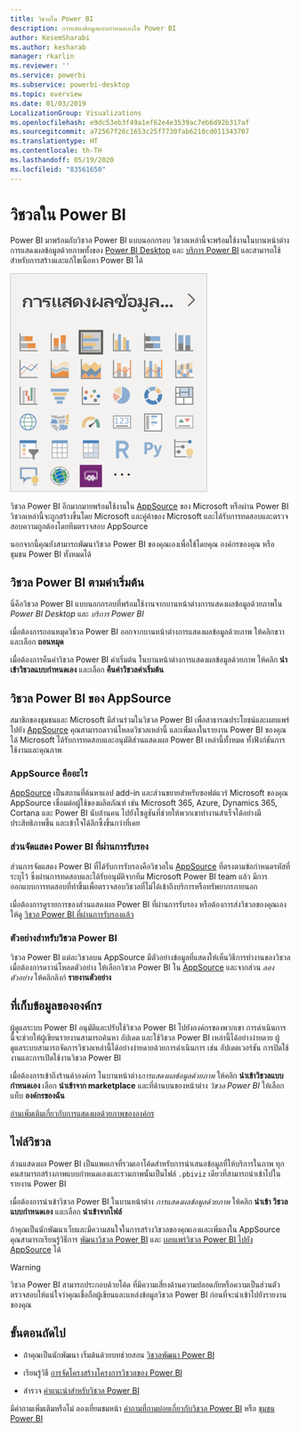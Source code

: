 ```yaml
---
title: วิชวลใน Power BI
description: การแสดงข้อมูลแบบกำหนดเองใน Power BI
author: KesemSharabi
ms.author: kesharab
manager: rkarlin
ms.reviewer: ''
ms.service: powerbi
ms.subservice: powerbi-desktop
ms.topic: overview
ms.date: 01/03/2019
LocalizationGroup: Visualizations
ms.openlocfilehash: e9dc53eb3f49a1ef62e4e3539ac7eb6d92b317af
ms.sourcegitcommit: a72567f26c1653c25f7730fab6210cd011343707
ms.translationtype: HT
ms.contentlocale: th-TH
ms.lasthandoff: 05/19/2020
ms.locfileid: "83561650"
---
```

# <a name="visuals-in-power-bi"></a>วิชวลใน Power BI

Power BI มาพร้อมกับวิชวล Power BI แบบนอกกรอบ วิชวลเหล่านี้จะพร้อมใช้งานในบานหน้าต่างการแสดงผลข้อมูลด้วยภาพทั้งของ [Power BI Desktop](https://powerbi.microsoft.com/desktop/) และ [บริการ Power BI](https://app.powerbi.com) และสามารถใช้สำหรับการสร้างและแก้ไขเนื้อหา Power BI ได้

![การจัดรูปแบบการแสดงข้อมูล](media/power-bi-custom-visuals/power-bi-visualizations.png)

วิชวล Power BI อีกมากมายพร้อมใช้งานใน [AppSource](https://nam06.safelinks.protection.outlook.com/?url=https%3A%2F%2Fappsource.microsoft.com%2Fen-us%2Fmarketplace%2Fapps%3Fpage%3D1%26product%3Dpower-bi-visuals&data=02%7C01%7CKesem.Sharabi%40microsoft.com%7C6d9286afacb3468d4cde08d740b76694%7C72f988bf86f141af91ab2d7cd011db47%7C1%7C0%7C637049028749147718&sdata=igWm0e1vXdgGcbyvngQBrHQVAkahPnxPC1ZhUPntGI8%3D&reserved=0) ของ Microsoft หรือผ่าน Power BI วิชวลเหล่านี้จะถูกสร้างขึ้นโดย Microsoft และคู่ค้าของ Microsoft และได้รับการทดสอบและตรวจสอบความถูกต้องโดยทีมตรวจสอบ AppSource

นอกจากนี้คุณยังสามารถพัฒนาวิชวล Power BI ของคุณเองเพื่อใช้โดยคุณ องค์กรของคุณ หรือชุมชน Power BI ทั้งหมดได้

## <a name="default-power-bi-visuals"></a>วิชวล Power BI ตามค่าเริ่มต้น

นี่คือวิชวล Power BI แบบนอกกรอบที่พร้อมใช้งานจากบานหน้าต่างการแสดงผลข้อมูลด้วยภาพใน *Power BI Desktop* และ *บริการ Power BI*

เมื่อต้องการถอนหมุดวิชวล Power BI ออกจากบานหน้าต่างการแสดงผลข้อมูลด้วยภาพ ให้คลิกขวาและเลือก **ถอนหมุด**

เมื่อต้องการคืนค่าวิชวล Power BI ค่าเริ่มต้น ในบานหน้าต่างการแสดงผลข้อมูลด้วยภาพ ให้คลิก **นำเข้าวิชวลแบบกำหนดเอง** และเลือก **คืนค่าวิชวลค่าเริ่มต้น** 

## <a name="appsource-power-bi-visuals"></a>วิชวล Power BI ของ AppSource

สมาชิกของชุมชนและ Microsoft มีส่วนร่วมในวิชวล Power BI เพื่อสาธารณประโยชน์และเผยแพร่ไปยัง [AppSource](https://appsource.microsoft.com/marketplace/apps?product=power-bi-visuals) คุณสามารถดาวน์โหลดวิชวลเหล่านี้ และเพิ่มลงในรายงาน Power BI ของคุณได้ Microsoft ได้รับการทดสอบและอนุมัติส่วนแสดงผล Power BI เหล่านี้ทั้งหมด ทั้งฟังก์ชันการใช้งานและคุณภาพ

### <a name="what-is-appsource"></a>AppSource คืออะไร

[AppSource](https://appsource.microsoft.com/marketplace/apps?product=power-bi-visuals) เป็นสถานที่ค้นหาแอป add-in และส่วนขยายสำหรับซอฟต์แวร์ Microsoft ของคุณ AppSource เชื่อมต่อผู้ใช้ของผลิตภัณฑ์ เช่น Microsoft 365, Azure, Dynamics 365, Cortana และ Power BI นับล้านคน ไปยังโซลูชันที่ช่วยให้พวกเขาทำงานสำเร็จได้อย่างมีประสิทธิภาพขึ้น และเข้าใจได้ลึกซึ้งขึ้นกว่าที่เคย

### <a name="certified-power-bi-visuals"></a>ส่วนจัดแสดง Power BI ที่ผ่านการรับรอง

ส่วนการจัดแสดง Power BI ที่ได้รับการรับรองคือวิชวลใน [AppSource](https://nam06.safelinks.protection.outlook.com/?url=https%3A%2F%2Fappsource.microsoft.com%2Fen-us%2Fmarketplace%2Fapps%3Fpage%3D1%26product%3Dpower-bi-visuals&data=02%7C01%7CKesem.Sharabi%40microsoft.com%7C6d9286afacb3468d4cde08d740b76694%7C72f988bf86f141af91ab2d7cd011db47%7C1%7C0%7C637049028749147718&sdata=igWm0e1vXdgGcbyvngQBrHQVAkahPnxPC1ZhUPntGI8%3D&reserved=0) ที่ตรงตามข้อกำหนดรหัสที่ระบุไว้ ซึ่งผ่านการทดสอบและได้รับอนุมัติจากทีม Microsoft Power BI team แล้ว มีการออกแบบการทดสอบที่ทำขึ้นเพื่อตรวจสอบวิชวลที่ไม่ได้เข้าถึงบริการหรือทรัพยากรภายนอก

เมื่อต้องการดูรายการของส่วนแสดงผล Power BI ที่ผ่านการรับรอง หรือต้องการส่งวิชวลของคุณเอง ให้ดู [วิชวล Power BI ที่ผ่านการรับรองแล้ว](power-bi-custom-visuals-certified.md)

### <a name="samples-for-power-bi-visuals"></a>ตัวอย่างสำหรับวิชวล Power BI

วิชวล Power BI แต่ละวิชวลบน AppSource มีตัวอย่างข้อมูลที่แสดงให้เห็นวิธีการทำงานของวิชวล เมื่อต้องการดาวน์โหลดตัวอย่าง ให้เลือกวิชวล Power BI ใน [AppSource](https://nam06.safelinks.protection.outlook.com/?url=https%3A%2F%2Fappsource.microsoft.com%2Fen-us%2Fmarketplace%2Fapps%3Fpage%3D1%26product%3Dpower-bi-visuals&data=02%7C01%7CKesem.Sharabi%40microsoft.com%7C6d9286afacb3468d4cde08d740b76694%7C72f988bf86f141af91ab2d7cd011db47%7C1%7C0%7C637049028749147718&sdata=igWm0e1vXdgGcbyvngQBrHQVAkahPnxPC1ZhUPntGI8%3D&reserved=0) และจากส่วน *ลองตัวอย่าง* ให้คลิกลิงก์ **รายงานตัวอย่าง**

## <a name="organizational-store"></a>ที่เก็บข้อมูลขององค์กร

ผู้ดูแลระบบ Power BI อนุมัติและปรับใช้วิชวล Power BI ไปยังองค์กรของพวกเขา การดำเนินการนี้จะช่วยให้ผู้เขียนรายงานสามารถค้นหา อัปเดต และใช้วิชวล Power BI เหล่านี้ได้อย่างง่ายดาย ผู้ดูแลระบบสามารถจัดการวิชวลเหล่านี้ได้อย่างง่ายดายด้วยการดำเนินการ เช่น อัปเดตเวอร์ชัน การปิดใช้งานและการเปิดใช้งานวิชวล Power BI

เมื่อต้องการเข้าถึงร้านค้าองค์กร ในบานหน้าต่าง*การแสดงผลข้อมูลด้วยภาพ* ให้คลิก **นำเข้าวิชวลแบบกำหนดเอง** เลือก **นำเข้าจาก marketplace** และที่ด้านบนของหน้าต่าง *วิชวล Power BI* ให้เลือกแท็บ **องค์กรของฉัน**

[อ่านเพิ่มเติมเกี่ยวกับการแสดงผลด้วยภาพขององค์กร](power-bi-custom-visuals-organization.md)

## <a name="visual-files"></a>ไฟล์วิชวล

ส่วนแสดงผล Power BI เป็นแพคเกจที่รวมเอาโค้ดสำหรับการนำเสนอข้อมูลที่ให้บริการในภาพ ทุกคนสามารถสร้างภาพแบบกำหนดเองและรวมภาพนั้นเป็นไฟล์ `.pbiviz` เดียวที่สามารถนำเข้าไปในรายงาน Power BI

เมื่อต้องการนำเข้าวิชวล Power BI ในบานหน้าต่าง *การแสดงผลข้อมูลด้วยภาพ* ให้คลิก **นำเข้า วิชวลแบบกำหนดเอง** และเลือก **นำเข้าจากไฟล์**

ถ้าคุณเป็นนักพัฒนาเว็บและมีความสนใจในการสร้างวิชวลของคุณเองและเพิ่มลงใน AppSource คุณสามารถเรียนรู้วิธีการ [พัฒนาวิชวล Power BI](custom-visual-develop-tutorial.md) และ [เผยแพร่วิชวล Power BI ไปยัง AppSource](office-store.md) ได้

> [!WARNING]
> วิชวล Power BI สามารถประกอบด้วยโค้ด ที่มีความเสี่ยงด้านความปลอดภัยหรือความเป็นส่วนตัว ตรวจสอบให้แน่ใจว่าคุณเชื่อถือผู้เขียนและแหล่งข้อมูลวิชวล Power BI ก่อนที่จะนำเข้าไปยังรายงานของคุณ

## <a name="next-steps"></a>ขั้นตอนถัดไป

* ถ้าคุณเป็นนักพัฒนา เริ่มต้นด้วยบทช่วยสอน [วิชวลพัฒนา Power BI](custom-visual-develop-tutorial.md)

* เรียนรู้วิธี [การจัดโครงสร้างโครงการวิชวลของ Power BI](visual-project-structure.md)

* สำรวจ [คำแนะนำสำหรับวิชวล Power BI](guidelines-powerbi-visuals.md)

มีคำถามเพิ่มเติมหรือไม่ ลองเยี่ยมชมหน้า [คำถามที่ถามบ่อยเกี่ยวกับวิชวล Power BI](power-bi-custom-visuals-faq.md) หรือ [ชุมชน Power BI](https://community.powerbi.com/)